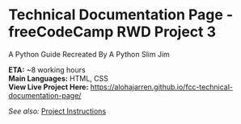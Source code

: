 # Technical Documentation Page - freeCodeCamp RWD Project 3 
A Python Guide Recreated By A Python Slim Jim

**ETA:** ~8 working hours  
**Main Languages:** HTML, CSS  
**View Live Project Here:** https://alohajarren.github.io/fcc-technical-documentation-page/

*See also:* [Project Instructions](https://www.freecodecamp.org/learn/2022/responsive-web-design/build-a-technical-documentation-page-project/build-a-technical-documentation-page)
